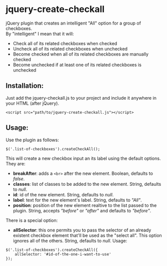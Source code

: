 jquery-create-checkall
============
jQuery plugin that creates an intelligent "All" option for a group of checkboxes.<br>
By "intelligent" I mean that it will:
- Check all of its related checkboxes when checked
- Uncheck all of its related checkboxes when unchecked
- Become checked when all of its related checkboxes are manually checked
- Become unchecked if at least one of its related checkboxes is unchecked

Installation:
------------
Just add the jquery-checkall.js to your project and include it anywhere in your HTML (after jQuery).
```
<script src="path/to/jquery-create-checkall.js"></script>
```

Usage:
------------
Use the plugin as follows:
```
$('.list-of-checkboxes').createCheckAll();
```
This will create a new checkbox input an its label using the default options. They are:
- **breakAfter**: adds a ```<br>``` after the new element. Boolean, defaults to _false_.
- **classes**: list of classes to be added to the new element. String, defaults to _null_.
- **id**: id of the new element. String, defaults to _null_.
- **label**: text for the new element's label. String, defaults to _"All"_.
- **position**: position of the new element realtive to the list passed to the plugin. String, accepts _"before"_ or _"after"_ and defaults to _"before"_.

There is a special option:
- **allSelector**: this one permits you to pass the selector of an already existent checkbox element that'll be used as the "select all". This option ignores all of the others. String, defaults to _null_. Usage:
```
$('.list-of-checkboxes').createCheckAll({
	allSelector: '#id-of-the-one-i-want-to-use'
});
```